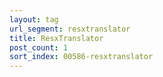 ```yaml
---
layout: tag
url_segment: resxtranslator
title: ResxTranslator
post_count: 1
sort_index: 00586-resxtranslator
---
```


